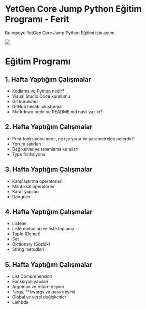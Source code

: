 # YetGen Core Jump Python Eğitim Programı - Ferit

Bu repoyu YetGen Core Jump Python Eğitimi için açtım.

<img src="https://yetkingencler.com/wp-content/uploads/2021/07/yetgen-beyaz-e1626884322969-200x74.png">

# Eğitim Programı
## 1. Hafta Yaptığım Çalışmalar

- Kodlama ve Python nedir?
- Visual Studio Code kurulumu
- Git kurulumu
- GitHub hesabı oluşturma
- Markdown nedir ve README.md nasıl yazılır?

## 2. Hafta Yaptığım Çalışmalar

- Print fonksiyonu nedir, ne işe yarar ve parametreleri nelerdir?
- Yorum satırları
- Değikenler ve tanımlama kuralları
- Type fonksiyonu

## 3. Hafta Yaptığım Çalışmalar

- Karşılaştırma operatörleri
- Mantıksal operatörler
- Karar yapıları
- Döngüler

## 4. Hafta Yaptığım Çalışmalar

- Listeler
- Liste metodları ve liste toplama
- Tuple (Demet)
- Set
- Dictionary (Sözlük)
- String metodları

## 5. Hafta Yaptığım Çalışmalar

- List Comprehension
- Fonksiyon yapıları
- Argüman ve return deyimi
- *args, **kwargs ve pass deyimi
- Global ve yerel değişkenler
- Lambda

